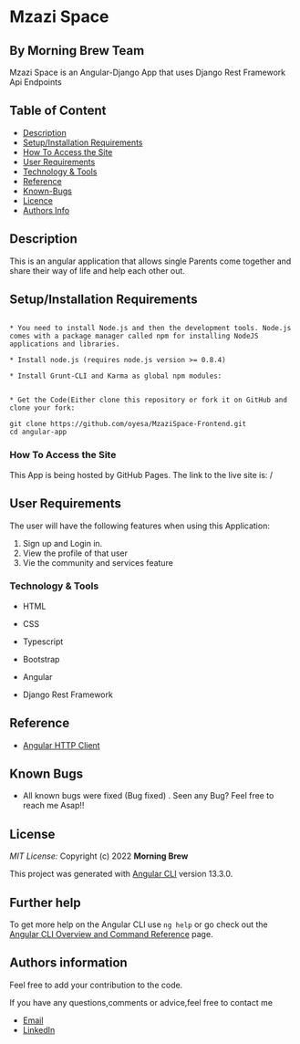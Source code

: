 # Mzazi Space

## By Morning Brew Team




<p>Mzazi Space is an Angular-Django App that uses Django Rest Framework Api Endpoints</p>


## Table of Content

+ [Description](#description)
+ [Setup/Installation Requirements](#setup/installationrequirements)
+ [How To Access the Site](#howtoaccessthesite)
+ [User Requirements](#userrequirments)
+ [Technology & Tools](#technology&tools)
+ [Reference](#reference)
+ [Known-Bugs](#knownbugs)
+ [Licence](#licence)
+ [Authors Info](#authors-info)

## Description

This is an angular application that allows single Parents come together and share their way of life and help each other out.


## Setup/Installation Requirements

```
 
* You need to install Node.js and then the development tools. Node.js comes with a package manager called npm for installing NodeJS applications and libraries.

* Install node.js (requires node.js version >= 0.8.4)

* Install Grunt-CLI and Karma as global npm modules:


* Get the Code(Either clone this repository or fork it on GitHub and clone your fork:

git clone https://github.com/oyesa/MzaziSpace-Frontend.git
cd angular-app

```



### How To Access the Site
This App is being hosted by GitHub Pages. The link to the live site is: /


## **User Requirements**
The user will have the following features when using this Application:

1. Sign up and Login in.
2. View the profile of that user
3. Vie the community and services feature


### Technology & Tools
* HTML 

* CSS 

* Typescript 

* Bootstrap

* Angular

* Django Rest Framework

## Reference
* [Angular HTTP Client](https://blog.angular-university.io/angular-http/)


## Known Bugs
* All known bugs were fixed (Bug fixed) . Seen any Bug? Feel free to reach me Asap!!

## License
 *MIT License:*
 Copyright (c) 2022 **Morning Brew**


This project was generated with [Angular CLI](https://angular.io/cli) version 13.3.0.


## Further help

To get more help on the Angular CLI use `ng help` or go check out the [Angular CLI Overview and Command Reference](https://angular.io/cli) page.

## Authors information
Feel free to add your contribution to the code.

If you have any questions,comments or advice,feel free to contact me

* [Email](morningbrew@gmail.com)
* [LinkedIn](https://www.linkedin.com/in/MorningBrew)

